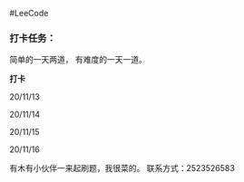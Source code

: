 #LeeCode



### 打卡任务：

简单的一天两道，
有难度的一天一道。

**打卡**

20/11/13

20/11/14

20/11/15

20/11/16









有木有小伙伴一来起刷题，我很菜的。
联系方式：2523526583
